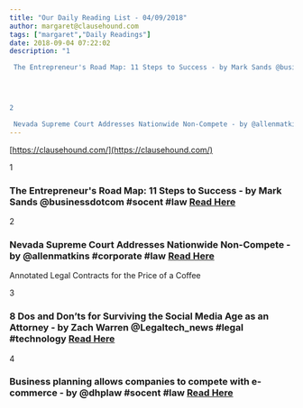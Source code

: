 ```yaml
---
title: "Our Daily Reading List - 04/09/2018"
author: margaret@clausehound.com
tags: ["margaret","Daily Readings"]
date: 2018-09-04 07:22:02
description: "1

 The Entrepreneur's Road Map: 11 Steps to Success - by Mark Sands @businessdotcom #socent #law Read Here

 


2

 Nevada Supreme Court Addresses Nationwide Non-Compete - by @allenmatkins #corpor..."
---
```


[https://clausehound.com/](https://clausehound.com/)

1

###  The Entrepreneur's Road Map: 11 Steps to Success - by Mark Sands @businessdotcom #socent #law [Read Here](https://www.business.com/articles/entrepreneur-road-to-success/)

 

2

###  Nevada Supreme Court Addresses Nationwide Non-Compete - by @allenmatkins #corporate #law  [Read Here](https://www.calcorporatelaw.com/nevada-supreme-court-addresses-nationwide-non-compete)

Annotated Legal Contracts
for the Price of a Coffee

3

###  8 Dos and Don’ts for Surviving the Social Media Age as an Attorney - by Zach Warren @Legaltech_news #legal #technology  [Read Here](https://www.law.com/legaltechnews/2018/08/14/8-dos-and-donts-for-surviving-the-social-media-age-as-an-attorney/)

 

4

###  Business planning allows companies to compete with e-commerce - by @dhplaw #socent #law [Read Here](https://www.dhplaw.com/blog/2018/08/business-planning-allows-companies-to-compete-with-e-commerce.shtml)

 